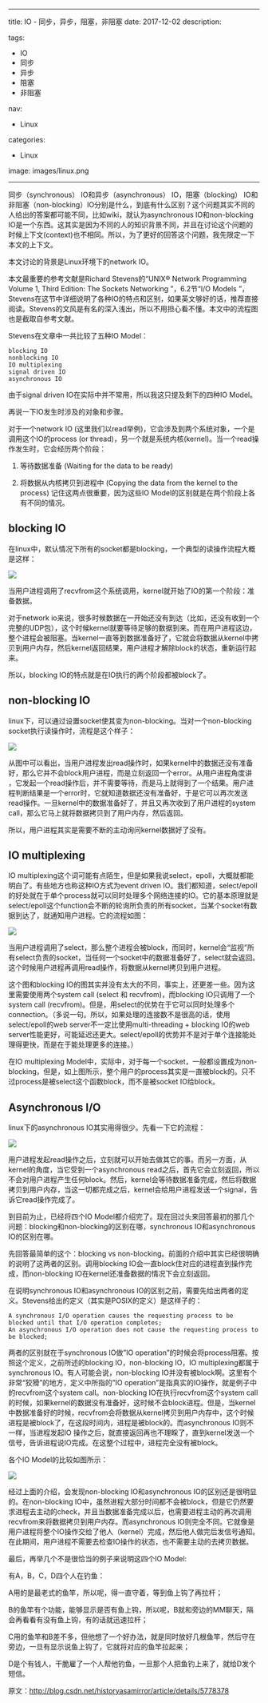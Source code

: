 ----
title: IO - 同步，异步，阻塞，非阻塞
date: 2017-12-02
description: 

tags:
- IO
- 同步
- 异步
- 阻塞
- 非阻塞

nav:
- Linux

categories:
- Linux

image: images/linux.png

----
同步（synchronous） IO和异步（asynchronous） IO，阻塞（blocking） IO和非阻塞（non-blocking）IO分别是什么，到底有什么区别？这个问题其实不同的人给出的答案都可能不同，比如wiki，就认为asynchronous IO和non-blocking IO是一个东西。这其实是因为不同的人的知识背景不同，并且在讨论这个问题的时候上下文(context)也不相同。所以，为了更好的回答这个问题，我先限定一下本文的上下文。

本文讨论的背景是Linux环境下的network IO。

本文最重要的参考文献是Richard Stevens的“UNIX® Network Programming Volume 1, Third Edition: The Sockets Networking ”，6.2节“I/O Models ”，Stevens在这节中详细说明了各种IO的特点和区别，如果英文够好的话，推荐直接阅读。Stevens的文风是有名的深入浅出，所以不用担心看不懂。本文中的流程图也是截取自参考文献。

Stevens在文章中一共比较了五种IO Model：

    blocking IO
    nonblocking IO
    IO multiplexing
    signal driven IO
    asynchronous IO

由于signal driven IO在实际中并不常用，所以我这只提及剩下的四种IO Model。

再说一下IO发生时涉及的对象和步骤。

对于一个network IO (这里我们以read举例)，它会涉及到两个系统对象，一个是调用这个IO的process (or thread)，另一个就是系统内核(kernel)。当一个read操作发生时，它会经历两个阶段：

 1. 等待数据准备 (Waiting for the data to be ready)

 2. 将数据从内核拷贝到进程中 (Copying the data from the kernel to the process)
记住这两点很重要，因为这些IO Model的区别就是在两个阶段上各有不同的情况。

## blocking IO 

在linux中，默认情况下所有的socket都是blocking，一个典型的读操作流程大概是这样：

![](./2017-12-02_IO-同步，异步，阻塞，非阻塞/1.png)

当用户进程调用了recvfrom这个系统调用，kernel就开始了IO的第一个阶段：准备数据。

对于network io来说，很多时候数据在一开始还没有到达（比如，还没有收到一个完整的UDP包），这个时候kernel就要等待足够的数据到来。而在用户进程这边，整个进程会被阻塞。当kernel一直等到数据准备好了，它就会将数据从kernel中拷贝到用户内存，然后kernel返回结果，用户进程才解除block的状态，重新运行起来。

所以，blocking IO的特点就是在IO执行的两个阶段都被block了。

## non-blocking IO

linux下，可以通过设置socket使其变为non-blocking。当对一个non-blocking socket执行读操作时，流程是这个样子：

![](./2017-12-02_IO-同步，异步，阻塞，非阻塞/2.png)

从图中可以看出，当用户进程发出read操作时，如果kernel中的数据还没有准备好，那么它并不会block用户进程，而是立刻返回一个error。从用户进程角度讲 ，它发起一个read操作后，并不需要等待，而是马上就得到了一个结果。用户进程判断结果是一个error时，它就知道数据还没有准备好，于是它可以再次发送read操作。一旦kernel中的数据准备好了，并且又再次收到了用户进程的system call，那么它马上就将数据拷贝到了用户内存，然后返回。

所以，用户进程其实是需要不断的主动询问kernel数据好了没有。

## IO multiplexing

IO multiplexing这个词可能有点陌生，但是如果我说select，epoll，大概就都能明白了。有些地方也称这种IO方式为event driven IO。我们都知道，select/epoll的好处就在于单个process就可以同时处理多个网络连接的IO。它的基本原理就是select/epoll这个function会不断的轮询所负责的所有socket，当某个socket有数据到达了，就通知用户进程。它的流程如图：

![](./2017-12-02_IO-同步，异步，阻塞，非阻塞/3.png)

当用户进程调用了select，那么整个进程会被block，而同时，kernel会“监视”所有select负责的socket，当任何一个socket中的数据准备好了，select就会返回。这个时候用户进程再调用read操作，将数据从kernel拷贝到用户进程。

这个图和blocking IO的图其实并没有太大的不同，事实上，还更差一些。因为这里需要使用两个system call (select 和 recvfrom)，而blocking IO只调用了一个system call (recvfrom)。但是，用select的优势在于它可以同时处理多个connection。（多说一句。所以，如果处理的连接数不是很高的话，使用select/epoll的web server不一定比使用multi-threading + blocking IO的web server性能更好，可能延迟还更大。select/epoll的优势并不是对于单个连接能处理得更快，而是在于能处理更多的连接。）

在IO multiplexing Model中，实际中，对于每一个socket，一般都设置成为non-blocking，但是，如上图所示，整个用户的process其实是一直被block的。只不过process是被select这个函数block，而不是被socket IO给block。
 
## Asynchronous I/O

linux下的asynchronous IO其实用得很少。先看一下它的流程：

![](./2017-12-02_IO-同步，异步，阻塞，非阻塞/4.png)

用户进程发起read操作之后，立刻就可以开始去做其它的事。而另一方面，从kernel的角度，当它受到一个asynchronous read之后，首先它会立刻返回，所以不会对用户进程产生任何block。然后，kernel会等待数据准备完成，然后将数据拷贝到用户内存，当这一切都完成之后，kernel会给用户进程发送一个signal，告诉它read操作完成了。

到目前为止，已经将四个IO Model都介绍完了。现在回过头来回答最初的那几个问题：blocking和non-blocking的区别在哪，synchronous IO和asynchronous IO的区别在哪。

先回答最简单的这个：blocking vs non-blocking。前面的介绍中其实已经很明确的说明了这两者的区别。调用blocking IO会一直block住对应的进程直到操作完成，而non-blocking IO在kernel还准备数据的情况下会立刻返回。

在说明synchronous IO和asynchronous IO的区别之前，需要先给出两者的定义。Stevens给出的定义（其实是POSIX的定义）是这样子的：

    A synchronous I/O operation causes the requesting process to be blocked until that I/O operation completes;
    An asynchronous I/O operation does not cause the requesting process to be blocked; 

两者的区别就在于synchronous IO做”IO operation”的时候会将process阻塞。按照这个定义，之前所述的blocking IO，non-blocking IO，IO multiplexing都属于synchronous IO。有人可能会说，non-blocking IO并没有被block啊。这里有个非常“狡猾”的地方，定义中所指的”IO operation”是指真实的IO操作，就是例子中的recvfrom这个system call。non-blocking IO在执行recvfrom这个system call的时候，如果kernel的数据没有准备好，这时候不会block进程。但是，当kernel中数据准备好的时候，recvfrom会将数据从kernel拷贝到用户内存中，这个时候进程是被block了，在这段时间内，进程是被block的。而asynchronous IO则不一样，当进程发起IO 操作之后，就直接返回再也不理睬了，直到kernel发送一个信号，告诉进程说IO完成。在这整个过程中，进程完全没有被block。

各个IO Model的比较如图所示：

![](./2017-12-02_IO-同步，异步，阻塞，非阻塞/5.png)

经过上面的介绍，会发现non-blocking IO和asynchronous IO的区别还是很明显的。在non-blocking IO中，虽然进程大部分时间都不会被block，但是它仍然要求进程去主动的check，并且当数据准备完成以后，也需要进程主动的再次调用recvfrom来将数据拷贝到用户内存。而asynchronous IO则完全不同。它就像是用户进程将整个IO操作交给了他人（kernel）完成，然后他人做完后发信号通知。在此期间，用户进程不需要去检查IO操作的状态，也不需要主动的去拷贝数据。

最后，再举几个不是很恰当的例子来说明这四个IO Model:

有A，B，C，D四个人在钓鱼：

A用的是最老式的鱼竿，所以呢，得一直守着，等到鱼上钩了再拉杆；

B的鱼竿有个功能，能够显示是否有鱼上钩，所以呢，B就和旁边的MM聊天，隔会再看看有没有鱼上钩，有的话就迅速拉杆；

C用的鱼竿和B差不多，但他想了一个好办法，就是同时放好几根鱼竿，然后守在旁边，一旦有显示说鱼上钩了，它就将对应的鱼竿拉起来；

D是个有钱人，干脆雇了一个人帮他钓鱼，一旦那个人把鱼钓上来了，就给D发个短信。

原文：http://blog.csdn.net/historyasamirror/article/details/5778378